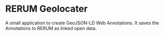 # RERUM Geolocater
A small application to create GeoJSON-LD Web Annotations.  It saves the Annotations to RERUM as linked open data.
